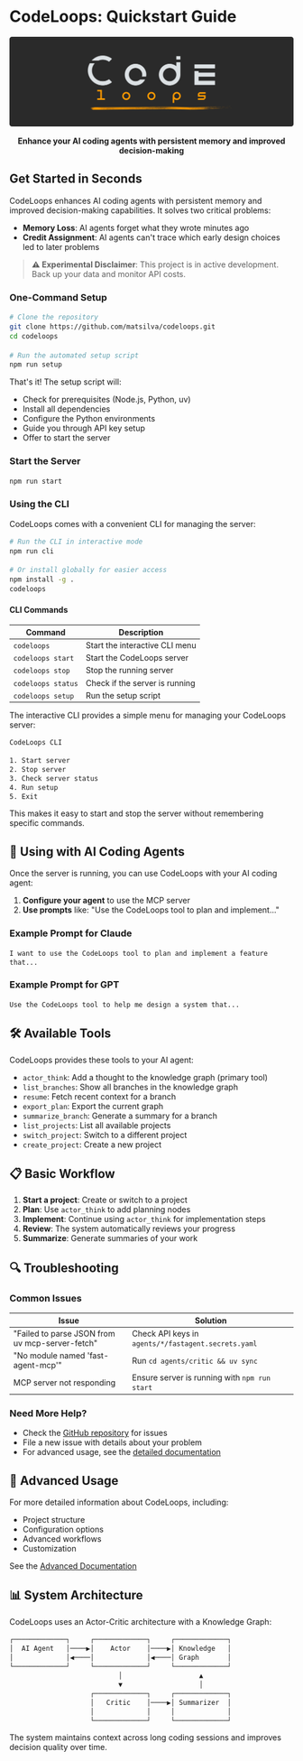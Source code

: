 # CodeLoops: Quickstart Guide

<div align="center">
  <img src="codeloops_banner.svg" alt="CodeLoops Banner" width="600"/>
  <p><strong>Enhance your AI coding agents with persistent memory and improved decision-making</strong></p>
</div>

## Get Started in Seconds

CodeLoops enhances AI coding agents with persistent memory and improved decision-making capabilities. It solves two critical problems:

- **Memory Loss**: AI agents forget what they wrote minutes ago
- **Credit Assignment**: AI agents can't trace which early design choices led to later problems

> **⚠️ Experimental Disclaimer**: This project is in active development. Back up your data and monitor API costs.

### One-Command Setup

```bash
# Clone the repository
git clone https://github.com/matsilva/codeloops.git
cd codeloops

# Run the automated setup script
npm run setup
```

That's it! The setup script will:

- Check for prerequisites (Node.js, Python, uv)
- Install all dependencies
- Configure the Python environments
- Guide you through API key setup
- Offer to start the server

### Start the Server

```bash
npm run start
```

### Using the CLI

CodeLoops comes with a convenient CLI for managing the server:

```bash
# Run the CLI in interactive mode
npm run cli

# Or install globally for easier access
npm install -g .
codeloops
```

#### CLI Commands

| Command            | Description                    |
| ------------------ | ------------------------------ |
| `codeloops`        | Start the interactive CLI menu |
| `codeloops start`  | Start the CodeLoops server     |
| `codeloops stop`   | Stop the running server        |
| `codeloops status` | Check if the server is running |
| `codeloops setup`  | Run the setup script           |

The interactive CLI provides a simple menu for managing your CodeLoops server:

```
CodeLoops CLI

1. Start server
2. Stop server
3. Check server status
4. Run setup
5. Exit
```

This makes it easy to start and stop the server without remembering specific commands.

## 🔌 Using with AI Coding Agents

Once the server is running, you can use CodeLoops with your AI coding agent:

1. **Configure your agent** to use the MCP server
2. **Use prompts** like: "Use the CodeLoops tool to plan and implement..."

### Example Prompt for Claude

```
I want to use the CodeLoops tool to plan and implement a feature that...
```

### Example Prompt for GPT

```
Use the CodeLoops tool to help me design a system that...
```

## 🛠️ Available Tools

CodeLoops provides these tools to your AI agent:

- `actor_think`: Add a thought to the knowledge graph (primary tool)
- `list_branches`: Show all branches in the knowledge graph
- `resume`: Fetch recent context for a branch
- `export_plan`: Export the current graph
- `summarize_branch`: Generate a summary for a branch
- `list_projects`: List all available projects
- `switch_project`: Switch to a different project
- `create_project`: Create a new project

## 📋 Basic Workflow

1. **Start a project**: Create or switch to a project
2. **Plan**: Use `actor_think` to add planning nodes
3. **Implement**: Continue using `actor_think` for implementation steps
4. **Review**: The system automatically reviews your progress
5. **Summarize**: Generate summaries of your work

## 🔍 Troubleshooting

### Common Issues

| Issue                                           | Solution                                            |
| ----------------------------------------------- | --------------------------------------------------- |
| "Failed to parse JSON from uv mcp-server-fetch" | Check API keys in `agents/*/fastagent.secrets.yaml` |
| "No module named 'fast-agent-mcp'"              | Run `cd agents/critic && uv sync`                   |
| MCP server not responding                       | Ensure server is running with `npm run start`       |

### Need More Help?

- Check the [GitHub repository](https://github.com/matsilva/codeloops) for issues
- File a new issue with details about your problem
- For advanced usage, see the [detailed documentation](#advanced-usage)

## 🔬 Advanced Usage

For more detailed information about CodeLoops, including:

- Project structure
- Configuration options
- Advanced workflows
- Customization

See the [Advanced Documentation](https://github.com/matsilva/codeloops/blob/main/README.md)

## 📊 System Architecture

CodeLoops uses an Actor-Critic architecture with a Knowledge Graph:

```
┌─────────────┐     ┌─────────────┐     ┌─────────────┐
│  AI Agent   │────▶│    Actor    │────▶│ Knowledge   │
│             │◀────│             │◀────│ Graph       │
└─────────────┘     └─────────────┘     └─────────────┘
                           │                   ▲
                           ▼                   │
                    ┌─────────────┐     ┌─────────────┐
                    │   Critic    │────▶│ Summarizer  │
                    │             │     │             │
                    └─────────────┘     └─────────────┘
```

The system maintains context across long coding sessions and improves decision quality over time.
